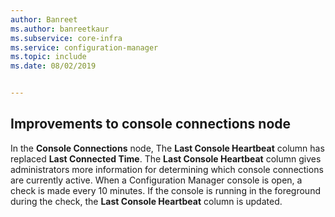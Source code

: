 ```yaml
---
author: Banreet
ms.author: banreetkaur
ms.subservice: core-infra
ms.service: configuration-manager
ms.topic: include
ms.date: 08/02/2019


---
```


## Improvements to console connections node
<!--4923997, 4951240 -->
In the **Console Connections** node, The **Last Console Heartbeat** column has replaced **Last Connected Time**. The **Last Console Heartbeat** column gives administrators more information for determining which console connections are currently active. When a Configuration Manager console is open, a check is made every 10 minutes. If the console is running in the foreground during the check, the **Last Console Heartbeat** column is updated.